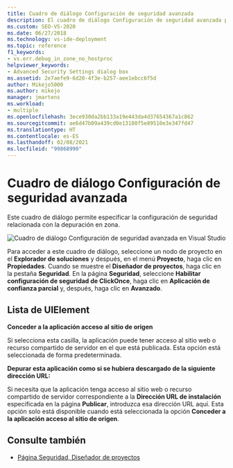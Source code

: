 ```yaml
---
title: Cuadro de diálogo Configuración de seguridad avanzada
description: El cuadro de diálogo Configuración de seguridad avanzada permite especificar la configuración de seguridad relacionada con la depuración en zona.
ms.custom: SEO-VS-2020
ms.date: 06/27/2018
ms.technology: vs-ide-deployment
ms.topic: reference
f1_keywords:
- vs.err.debug_in_zone_no_hostproc
helpviewer_keywords:
- Advanced Security Settings dialog box
ms.assetid: 2e7aefe9-6d20-4f3e-b257-aee1ebcc6f5d
author: Mikejo5000
ms.author: mikejo
manager: jmartens
ms.workload:
- multiple
ms.openlocfilehash: 3ece930da2bb133a19e443da4d37654367a1c862
ms.sourcegitcommit: ae6d47b09a439cd0e13180f5e89510e3e347fd47
ms.translationtype: HT
ms.contentlocale: es-ES
ms.lasthandoff: 02/08/2021
ms.locfileid: "99868990"
---
```

# <a name="advanced-security-settings-dialog-box"></a>Cuadro de diálogo Configuración de seguridad avanzada

Este cuadro de diálogo permite especificar la configuración de seguridad relacionada con la depuración en zona.

![Cuadro de diálogo Configuración de seguridad avanzada en Visual Studio](../media/advanced-security-settings.png)

Para acceder a este cuadro de diálogo, seleccione un nodo de proyecto en el **Explorador de soluciones** y después, en el menú **Proyecto**, haga clic en **Propiedades**. Cuando se muestre el **Diseñador de proyectos**, haga clic en la pestaña **Seguridad**. En la página **Seguridad**, seleccione **Habilitar configuración de seguridad de ClickOnce**, haga clic en **Aplicación de confianza parcial** y, después, haga clic en **Avanzado**.

## <a name="uielement-list"></a>Lista de UIElement

**Conceder a la aplicación acceso al sitio de origen**

Si selecciona esta casilla, la aplicación puede tener acceso al sitio web o recurso compartido de servidor en el que está publicada. Esta opción está seleccionada de forma predeterminada.

**Depurar esta aplicación como si se hubiera descargado de la siguiente dirección URL:**

Si necesita que la aplicación tenga acceso al sitio web o recurso compartido de servidor correspondiente a la **Dirección URL de instalación** especificada en la página **Publicar**, introduzca esa dirección URL aquí. Esta opción solo está disponible cuando está seleccionada la opción **Conceder a la aplicación acceso al sitio de origen**.

## <a name="see-also"></a>Consulte también

- [Página Seguridad, Diseñador de proyectos](../../ide/reference/security-page-project-designer.md)
